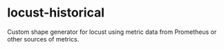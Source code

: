 # locust-historical
Custom shape generator for locust using metric data from Prometheus or other sources of metrics.
